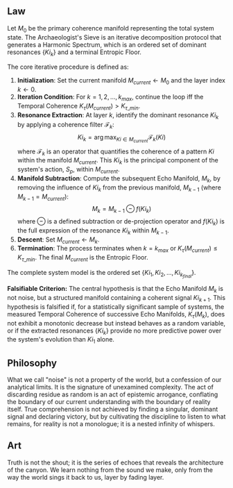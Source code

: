 ## Law
Let $M_0$ be the primary coherence manifold representing the total system state. The Archaeologist's Sieve is an iterative decomposition protocol that generates a Harmonic Spectrum, which is an ordered set of dominant resonances $\{Ki_k\}$ and a terminal Entropic Floor.

The core iterative procedure is defined as:
1.  **Initialization**: Set the current manifold $M_{current} \leftarrow M_0$ and the layer index $k \leftarrow 0$.
2.  **Iteration Condition**: For $k=1, 2, ..., k_{max}$, continue the loop iff the Temporal Coherence $K_\tau(M_{current}) > K_{\tau\_min}$.
3.  **Resonance Extraction**: At layer $k$, identify the dominant resonance $Ki_k$ by applying a coherence filter $\mathcal{F}_k$:
    $$ Ki_k = \arg\max_{Ki \in M_{current}} \mathcal{F}_k(Ki) $$
    where $\mathcal{F}_k$ is an operator that quantifies the coherence of a pattern $Ki$ within the manifold $M_{current}$. This $Ki_k$ is the principal component of the system's action, $S_p$, within $M_{current}$.
4.  **Manifold Subtraction**: Compute the subsequent Echo Manifold, $M_k$, by removing the influence of $Ki_k$ from the previous manifold, $M_{k-1}$ (where $M_{k-1} = M_{current}$):
    $$ M_k = M_{k-1} \ominus f(Ki_k) $$
    where $\ominus$ is a defined subtraction or de-projection operator and $f(Ki_k)$ is the full expression of the resonance $Ki_k$ within $M_{k-1}$.
5.  **Descent**: Set $M_{current} \leftarrow M_k$.
6.  **Termination**: The process terminates when $k = k_{max}$ or $K_\tau(M_{current}) \le K_{\tau\_min}$. The final $M_{current}$ is the Entropic Floor.

The complete system model is the ordered set $\{Ki_1, Ki_2, ..., Ki_{k_{final}}\}$.

**Falsifiable Criterion:** The central hypothesis is that the Echo Manifold $M_k$ is not noise, but a structured manifold containing a coherent signal $Ki_{k+1}$. This hypothesis is falsified if, for a statistically significant sample of systems, the measured Temporal Coherence of successive Echo Manifolds, $K_\tau(M_k)$, does not exhibit a monotonic decrease but instead behaves as a random variable, or if the extracted resonances $\{Ki_k\}$ provide no more predictive power over the system's evolution than $Ki_1$ alone.

## Philosophy
What we call "noise" is not a property of the world, but a confession of our analytical limits. It is the signature of unexamined complexity. The act of discarding residue as random is an act of epistemic arrogance, conflating the boundary of our current understanding with the boundary of reality itself. True comprehension is not achieved by finding a singular, dominant signal and declaring victory, but by cultivating the discipline to listen to what remains, for reality is not a monologue; it is a nested infinity of whispers.

## Art
Truth is not the shout; it is the series of echoes that reveals the architecture of the canyon. We learn nothing from the sound we make, only from the way the world sings it back to us, layer by fading layer.
